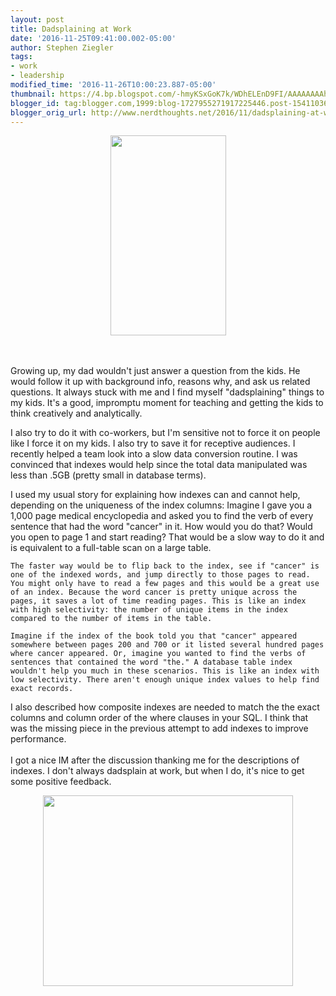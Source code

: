 ```yaml
---
layout: post
title: Dadsplaining at Work
date: '2016-11-25T09:41:00.002-05:00'
author: Stephen Ziegler
tags:
- work
- leadership
modified_time: '2016-11-26T10:00:23.887-05:00'
thumbnail: https://4.bp.blogspot.com/-hmyKSxGoK7k/WDhELEnD9FI/AAAAAAAAhRc/0FIRgFwk248UuAUiEbDZQnmxp8KQZflCgCLcB/s72-c/skype.png
blogger_id: tag:blogger.com,1999:blog-1727955271917225446.post-1541103662754598807
blogger_orig_url: http://www.nerdthoughts.net/2016/11/dadsplaining-at-work.html
---
```


<div class="separator" style="clear: both; text-align: center;"><a href="http://www.partyworld.ie/store_images/customcontent/0/homer_simpson_picture_jpg.jpg" imageanchor="1" style="margin-left: 1em; margin-right: 1em;"><img border="0" src="http://www.partyworld.ie/store_images/customcontent/0/homer_simpson_picture_jpg.jpg" height="320" width="185" /></a></div><br /><br />


Growing up, my dad wouldn't just answer a question from the kids. He would follow it up with background info, reasons why, and ask us related questions. It always stuck with me and I find myself "dadsplaining" things to my kids. It's a good, impromptu moment for teaching and getting the kids to think creatively and analytically.

I also try to do it with co-workers, but I'm sensitive not to force it on people like I force it on my kids. I also try to save it for receptive audiences. I recently helped a team look into a slow data conversion routine. I was convinced that indexes would help since the total data manipulated was less than .5GB (pretty small in database terms).

I used my usual story for explaining how indexes can and cannot help, depending on the uniqueness of the index columns:
	Imagine I gave you a 1,000 page medical encyclopedia and asked you to find the verb of every sentence that had the word "cancer" in it. How would you do that? Would you open to page 1 and start reading? That would be a slow way to do it and is equivalent to a full-table scan on a large table.	

	The faster way would be to flip back to the index, see if "cancer" is one of the indexed words, and jump directly to those pages to read. You might only have to read a few pages and this would be a great use of an index. Because the word cancer is pretty unique across the pages, it saves a lot of time reading pages. This is like an index with high selectivity: the number of unique items in the index compared to the number of items in the table.
	
	Imagine if the index of the book told you that "cancer" appeared somewhere between pages 200 and 700 or it listed several hundred pages where cancer appeared. Or, imagine you wanted to find the verbs of sentences that contained the word "the." A database table index wouldn't help you much in these scenarios. This is like an index with low selectivity. There aren't enough unique index values to help find exact records.
	
I also described how composite indexes are needed to match the the exact columns and column order of the where clauses in your SQL. I think that was the missing piece in the previous attempt to add indexes to improve performance.<br /><br />I got a nice IM after the discussion thanking me for the descriptions of indexes. I don't always dadsplain at work, but when I do, it's nice to get some positive feedback.

<div class="separator" style="clear: both; text-align: center;"><a href="https://4.bp.blogspot.com/-hmyKSxGoK7k/WDhELEnD9FI/AAAAAAAAhRc/0FIRgFwk248UuAUiEbDZQnmxp8KQZflCgCLcB/s1600/skype.png" imageanchor="1" style="margin-left: 1em; margin-right: 1em;"><img border="0" height="305" src="https://4.bp.blogspot.com/-hmyKSxGoK7k/WDhELEnD9FI/AAAAAAAAhRc/0FIRgFwk248UuAUiEbDZQnmxp8KQZflCgCLcB/s400/skype.png" width="400" /></a></div><br /><br /><br />